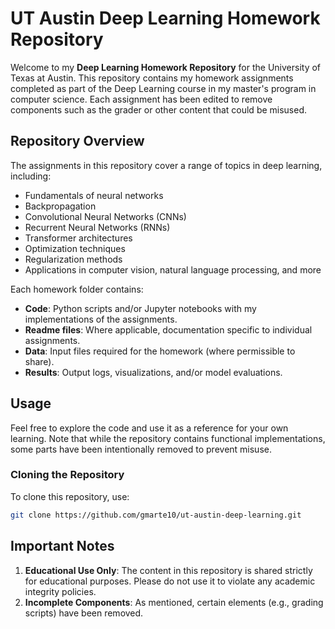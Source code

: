 # UT Austin Deep Learning Homework Repository

Welcome to my **Deep Learning Homework Repository** for the University of Texas at Austin. This repository contains my homework assignments completed as part of the Deep Learning course in my master's program in computer science. Each assignment has been edited to remove components such as the grader or other content that could be misused.

## Repository Overview

The assignments in this repository cover a range of topics in deep learning, including:

- Fundamentals of neural networks
- Backpropagation
- Convolutional Neural Networks (CNNs)
- Recurrent Neural Networks (RNNs)
- Transformer architectures
- Optimization techniques
- Regularization methods
- Applications in computer vision, natural language processing, and more

Each homework folder contains:

- **Code**: Python scripts and/or Jupyter notebooks with my implementations of the assignments.
- **Readme files**: Where applicable, documentation specific to individual assignments.
- **Data**: Input files required for the homework (where permissible to share).
- **Results**: Output logs, visualizations, and/or model evaluations.

## Usage

Feel free to explore the code and use it as a reference for your own learning. Note that while the repository contains functional implementations, some parts have been intentionally removed to prevent misuse.

### Cloning the Repository

To clone this repository, use:
```bash
git clone https://github.com/gmarte10/ut-austin-deep-learning.git
```

## Important Notes

1. **Educational Use Only**: The content in this repository is shared strictly for educational purposes. Please do not use it to violate any academic integrity policies.
2. **Incomplete Components**: As mentioned, certain elements (e.g., grading scripts) have been removed.


